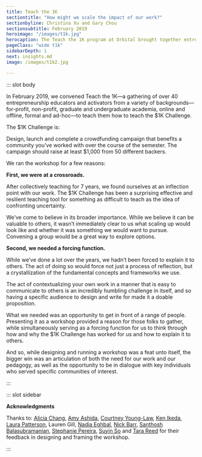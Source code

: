 ```yaml
---
title: Teach the 1K
sectiontitle: "How might we scale the impact of our work?"
sectionbyline: Christina Xu and Gary Chou
sectionsubtitle: February 2019
heroimage: "/images/t1k.jpg"
herocaption: The Teach the 1K program at Orbital brought together entrepreneurship teachers, coaches and activators.
pageClass: "wide t1k"
sidebarDepth: 1
next: insights.md
image: /images/t1k2.jpg

---
```


<SiteSection/>


::: slot body

In February 2019, we convened Teach the 1K—a gathering of over 40 entrepreneurship educators and activators from a variety of backgrounds—for-profit, non-profit, graduate and undergraduate academia, online and offline, formal and ad-hoc—to teach them how to teach the $1K Challenge.

The $1K Challenge is:

<Quote1 cite="$1K Challenge" url="https://docs.google.com/document/d/19Zlq4nQ5BgR-dkOKGqLua7fLkblcLksCNeHnJPkQlvQ/edit" reference="Entrepreneurial Design, 2018">Design, launch and complete a crowdfunding campaign that benefits a community you’ve worked with over the course of the semester. The campaign should raise at least $1,000 from 50 different backers.</Quote1>

We ran the workshop for a few reasons:

**First, we were at a crossroads.**

After collectively teaching for 7 years, we found ourselves at an inflection point with our work.  The $1K Challenge has been a surprising effective and resilient teaching tool for something as difficult to teach as the idea of confronting uncertainty.

We’ve come to believe in its broader importance.  While we believe it can be valuable to others, it wasn’t immediately clear to us what scaling up would look like and whether it was something we would want to pursue.  Convening a group would be a great way to explore options.

**Second, we needed a forcing function.**

While we’ve done a lot over the years, we hadn’t been forced to explain it to others.  The act of doing so would force not just a process of reflection, but a crystallization of the fundamental concepts and frameworks we use.

The act of contextualizing your own work in a manner that is easy to communicate to others is an incredibly humbling challenge in itself, and so having a specific audience to design and write for made it a doable proposition.

What we needed was an opportunity to get in front of a range of people. Presenting it as a workshop provided a reason for those folks to gather, while simultaneously serving as a forcing function for us to think through how and why the $1K Challenge has worked for us and how to explain it to others.

And so, while designing and running a workshop was a feat unto itself, the bigger win was an articulation of both the need for our work and our pedagogy, as well as the opportunity to be in dialogue with key individuals who served specific communities of interest.

:::

::: slot sidebar

**Acknowledgments**

Thanks to: [Alicia Chang](https://twitter.com/aliciac), [Amy Ashida](https://twitter.com/amyashida), [Courtney Young-Law](https://twitter.com/cyounglaw), [Ken Ikeda](https://twitter.com/civicip), [Laura Patterson](https://twitter.com/laurepat), Lauren Gill, [Nadia Eghbal](https://twitter.com/nayafia), [Nick Barr](https://twitter.com/nsbarr), [Santhosh Balasubramanian](https://twitter.com/balasubramaniac), [Stephanie Pereira](https://twitter.com/happeness), [Suyin So](https://twitter.com/suyinso) and [Tara Reed](https://twitter.com/tarareed_) for their feedback in designing and framing the workshop.

:::
